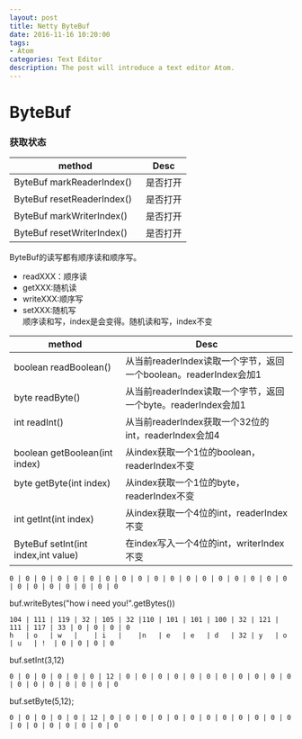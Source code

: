 ```yaml
---
layout: post
title: Netty ByteBuf
date: 2016-11-16 10:20:00
tags:
- Atom
categories: Text Editor
description: The post will introduce a text editor Atom.
---
```




# ByteBuf
### 获取状态

|          method                      |                      Desc                    |
| ------------------------------------ | -------------------------------------------- |
| ByteBuf markReaderIndex()            | 是否打开                                      |
| ByteBuf resetReaderIndex()           | 是否打开                                      |
| ByteBuf markWriterIndex()            | 是否打开                                      |
| ByteBuf resetWriterIndex()           | 是否打开                                      |



ByteBuf的读写都有顺序读和顺序写。
* readXXX：顺序读
* getXXX:随机读
* writeXXX:顺序写
* setXXX:随机写             
顺序读和写，index是会变得。随机读和写，index不变

|          method                          |                      Desc                                                |
| ---------------------------------------- | ------------------------------------------------------------------------ |
| boolean readBoolean()                    | 从当前readerIndex读取一个字节，返回一个boolean。readerIndex会加1               |
| byte readByte()                          | 从当前readerIndex读取一个字节，返回一个byte。readerIndex会加1                  |
| int readInt()                            | 从当前readerIndex获取一个32位的int，readerIndex会加4                         |
| boolean getBoolean(int index)            | 从index获取一个1位的boolean，readerIndex不变                                |
| byte getByte(int index)                  | 从index获取一个1位的byte，readerIndex不变                                   |
| int getInt(int index)                    | 从index获取一个4位的int，readerIndex不变                                   |
| ByteBuf setInt(int index,int value)      | 在index写入一个4位的int，writerIndex不变                                   |


```text
0 | 0 | 0 | 0 | 0 | 0 | 0 | 0 | 0 | 0 | 0 | 0 | 0 | 0 | 0 | 0 | 0 | 0 | 0 | 0 | 0 | 0 | 0 | 0 | 0
```

buf.writeBytes("how i need you!".getBytes())

```text
104 | 111 | 119 | 32 | 105 | 32 |110 | 101 | 101 | 100 | 32 | 121 | 111 | 117 | 33 | 0 | 0 | 0 | 0 
h   | o   | w   |    | i   |    |n   | e   | e   | d   | 32 | y   | o   | u   | !  | 0 | 0 | 0 | 0 
```


buf.setInt(3,12)
```text
0 | 0 | 0 | 0 | 0 | 0 | 12 | 0 | 0 | 0 | 0 | 0 | 0 | 0 | 0 | 0 | 0 | 0 | 0 | 0 | 0 | 0 | 0 | 0 | 0
```
buf.setByte(5,12);
```text
0 | 0 | 0 | 0 | 0 | 12 | 0 | 0 | 0 | 0 | 0 | 0 | 0 | 0 | 0 | 0 | 0 | 0 | 0 | 0 | 0 | 0 | 0 | 0 | 0
```

